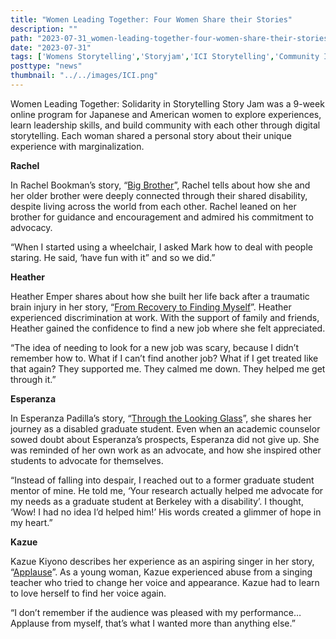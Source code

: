 ```yaml
---
title: "Women Leading Together: Four Women Share their Stories"
description: ""
path: "2023-07-31_women-leading-together-four-women-share-their-stories.md"
date: "2023-07-31"
tags: ['Womens Storytelling','Storyjam','ICI Storytelling','Community Inclusion']
posttype: "news"
thumbnail: "../../images/ICI.png"
---
```



Women Leading Together: Solidarity in Storytelling Story Jam was a 9-week online program for Japanese and American women to explore experiences, learn leadership skills, and build community with each other through digital storytelling. Each woman shared a personal story about their unique experience with marginalization.

**Rachel**

In Rachel Bookman’s story, “[Big Brother](https://www.youtube.com/watch?v=ez0QcNsOGnQ&list=PL6OzbTjFN-HU2BIIxsDcrWgb89srKaTMc&index=1)”, Rachel tells about how she and her older brother were deeply connected through their shared disability, despite living across the world from each other. Rachel leaned on her brother for guidance and encouragement and admired his commitment to advocacy.

“When I started using a wheelchair, I asked Mark how to deal with people staring. He said, ‘have fun with it” and so we did.”

**Heather**

Heather Emper shares about how she built her life back after a traumatic brain injury in her story, “[From Recovery to Finding Myself](https://www.youtube.com/watch?v=NZZugVgS8Ds&list=PL6OzbTjFN-HU2BIIxsDcrWgb89srKaTMc&index=3)”. Heather experienced discrimination at work. With the support of family and friends, Heather gained the confidence to find a new job where she felt appreciated.

“The idea of needing to look for a new job was scary, because I didn’t remember how to. What if I can’t find another job? What if I get treated like that again? They supported me. They calmed me down. They helped me get through it.”

**Esperanza**

In Esperanza Padilla’s story, “[Through the Looking Glass](https://www.youtube.com/watch?v=m37yqGDW2vY&list=PL6OzbTjFN-HU2BIIxsDcrWgb89srKaTMc&index=4)”, she shares her journey as a disabled graduate student. Even when an academic counselor sowed doubt about Esperanza’s prospects, Esperanza did not give up. She was reminded of her own work as an advocate, and how she inspired other students to advocate for themselves.

“Instead of falling into despair, I reached out to a former graduate student mentor of mine. He told me, ‘Your research actually helped me advocate for my needs as a graduate student at Berkeley with a disability’. I thought, ‘Wow! I had no idea I’d helped him!’ His words created a glimmer of hope in my heart.”

**Kazue**

Kazue Kiyono describes her experience as an aspiring singer in her story, “[Applause](https://www.youtube.com/watch?v=6c4hrAcFErw&list=PL6OzbTjFN-HU2BIIxsDcrWgb89srKaTMc&index=2)”. As a young woman, Kazue experienced abuse from a singing teacher who tried to change her voice and appearance. Kazue had to learn to love herself to find her voice again.

“I don’t remember if the audience was pleased with my performance…Applause from myself, that’s what I wanted more than anything else.”

